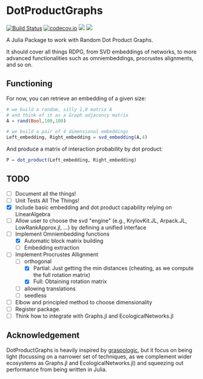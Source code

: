 # DotProductGraphs

[![Build Status](https://github.com/gvdr/DotProductGraphs.jl/actions/workflows/CI.yml/badge.svg?branch=main)](https://github.com/gvdr/DotProductGraphs.jl/actions/workflows/CI.yml?query=branch%3Amain)
[![codecov.io](http://codecov.io/github/sylvaticus/MyAwesomePackage.jl/coverage.svg?branch=main)](http://codecov.io/github/sylvaticus/MyAwesomePackage.jl?branch=main)
[![](https://img.shields.io/badge/docs-stable-blue.svg)](https://gvdr.github.io/DotProductGraphs.jl/stable)
[![](https://img.shields.io/badge/docs-dev-blue.svg)](https://gvdr.github.io/DotProductGraphs.jl/dev)

A Julia Package to work with Random Dot Product Graphs.

It should cover all things RDPG, from SVD embeddings of networks, to more advanced functionalities such as omniembeddings, procrustes alignments, and so on.

## Functioning

For now, you can retrieve an embedding of a given size:

```julia
# we build a random, silly 1,0 matrix A
# and think of it as a Graph adjacency matrix
A = rand(Bool,100,100)

# we build a pair of 4 dimensional embeddings
Left_embedding, Right_embedding = svd_embedding(A,4)
```

And produce a matrix of interaction probability by dot product:

```julia
P = dot_product(Left_embedding, Right_embedding)
```

## TODO

- [ ] Document all the things!
- [ ] Unit Tests All The Things!
- [x] Include basic embedding and dot product capability relying on LinearAlgebra
- [ ] Allow user to choose the svd "engine" (e.g., KrylovKit.JL, Arpack.JL, LowRankApprox.jl, ...) by defining a unified interface
- [ ] Implement Omniembedding functions
    - [x] Automatic block matrix building
    - [ ] Embedding extraction
- [ ] Implement Procrustes Allignment
    - [ ] orthogonal
        - [x] Partial: Just getting the min distances (cheating, as we compute the full rotation matrix)
        - [x] Full: Obtaining rotation matrix
    - [ ] allowing translations
    - [ ] seedless
- [ ] Elbow and principled method to choose dimensionality
- [ ] Register package.
- [ ] Think how to integrate with Graphs.jl and EcologicalNetworks.jl

## Acknowledgement

DotProductGraphs is heavily inspired by [graspologic](https://microsoft.github.io/graspologic), but it focus on being light (focussing on a narrower set of techniques, as we complement wider ecosystems as Graphs.jl and EcologicalNetworks.jl) and squeezing out performance from being written in Julia.
